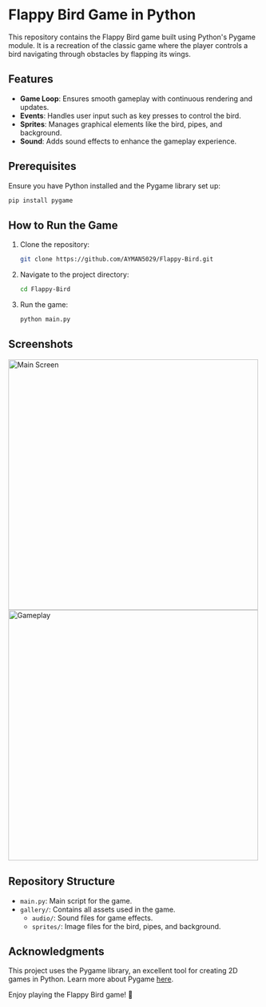 # Flappy Bird Game in Python

This repository contains the Flappy Bird game built using Python's Pygame module. It is a recreation of the classic game where the player controls a bird navigating through obstacles by flapping its wings.

## Features
- **Game Loop**: Ensures smooth gameplay with continuous rendering and updates.
- **Events**: Handles user input such as key presses to control the bird.
- **Sprites**: Manages graphical elements like the bird, pipes, and background.
- **Sound**: Adds sound effects to enhance the gameplay experience.

## Prerequisites
Ensure you have Python installed and the Pygame library set up:
```bash
pip install pygame
```

## How to Run the Game
1. Clone the repository:
   ```bash
   git clone https://github.com/AYMAN5029/Flappy-Bird.git
   ```
2. Navigate to the project directory:
   ```bash
   cd Flappy-Bird
   ```
3. Run the game:
   ```bash
   python main.py
   ```

## Screenshots

<img src="https://i.imgur.com/on4G9W2.png" alt="Main Screen" width="500"> <img src="https://i.imgur.com/b50YjL7.png" alt="Gameplay" width="500">


## Repository Structure
- `main.py`: Main script for the game.
- `gallery/`: Contains all assets used in the game.
  - `audio/`: Sound files for game effects.
  - `sprites/`: Image files for the bird, pipes, and background.

## Acknowledgments
This project uses the Pygame library, an excellent tool for creating 2D games in Python. Learn more about Pygame [here](https://www.pygame.org/).

Enjoy playing the Flappy Bird game! 🚀

